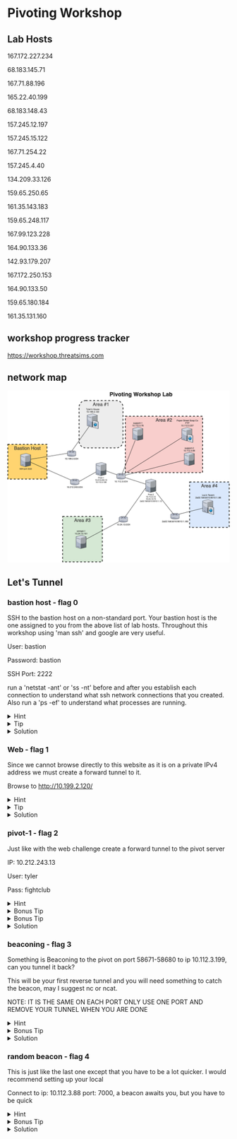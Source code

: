 # Pivoting Workshop
## Lab Hosts
167.172.227.234

68.183.145.71 

167.71.88.196 

165.22.40.199 

68.183.148.43 

157.245.12.197 

157.245.15.122 

167.71.254.22 

157.245.4.40 

134.209.33.126 

159.65.250.65 

161.35.143.183 

159.65.248.117 

167.99.123.228 

164.90.133.36 

142.93.179.207 

167.172.250.153

164.90.133.50 

159.65.180.184 

161.35.131.160 



## workshop progress tracker
https://workshop.threatsims.com


## network map

![Network Diagram](images/PivotingWorkshopLab.png)

## Let's Tunnel

### bastion host - flag 0
SSH to the bastion host on a non-standard port.  Your bastion host is the one assigned to you from the above list of lab hosts.  Throughout this workshop using 'man ssh' and google are very useful.

User: bastion

Password: bastion

SSH Port: 2222

run a 'netstat -ant' or 'ss -nt' before and after you establish each connection to understand what ssh network connections that you created.  Also run a 'ps -ef' to understand what processes are running.
<details>
  <summary>Hint</summary>
use -p <port> to specify a non-standard port
</details>
<details>
  <summary>Tip</summary>
use -o StrictHostKeyChecking=no to streamline logging in, but this is bad opsec for known good hosts
</details>
<details>
  <summary>Solution</summary>
ssh -p 2222 bastion@<host> -o StrictHostKeyChecking=no
</details>

### Web - flag 1
Since we cannot browse directly to this website as it is on a private IPv4 address we must create a forward tunnel to it.

Browse to http://10.199.2.120/

<details>
  <summary>Hint</summary>
use -L <port>:<Destination IP>:<port> for a forward tunnel
</details>
<details>
  <summary>Tip</summary>
use -D <port> to create a dynamic SOCKS5 proxy
</details>
<details>
  <summary>Solution</summary>
ssh -p 2222 bastion@<host> -o StrictHostKeyChecking=no -L8081:10.199.2.120:80

curl 127.0.0.1:8081

OR

ssh -p 2222 bastion@<host> -o StrictHostKeyChecking=no -D9050

curl -x socks5h://localhost:9050 http://10.199.2.120

OR

specify a SOCKS5 proxy in your web browser.  FoxyProxy is a popular firefox plugin to enable quick swithcing between proxies.
</details>


### pivot-1 - flag 2
Just like with the web challenge create a forward tunnel to the pivot server

IP: 10.212.243.13

User: tyler

Pass: fightclub

<details>
  <summary>Hint</summary>
use -L <port>:<Destination IP>:<port> for a forward tunnel
</details>
<details>
  <summary>Bonus Tip</summary>
use -J <user>@<host>:<port> to specify a Jump Host that you will SSH through, a forward tunnel is not needed if using the -J option
</details>
<details>
  <summary>Bonus Tip</summary>
you can use some sshuttle here as well, sshuttle -h is your friend.
</details>
<details>
  <summary>Solution</summary>
ssh -p 2222 bastion@<host> -o StrictHostKeyChecking=no -L2223:10.212.243.13:22

ssh -p 2223 tyler@127.0.0.1 -o StrictHostKeyChecking=no

OR

ssh -J bastion@<host>:2222 tyler@10.212.243.13 

</details>




### beaconing - flag 3
Something is Beaconing to the pivot on port 58671-58680 to ip 10.112.3.199, can you tunnel it back?

This will be your first reverse tunnel and you will need something to catch the beacon, may I suggest nc or ncat.

NOTE: IT IS THE SAME ON EACH PORT ONLY USE ONE PORT AND REMOVE YOUR TUNNEL WHEN YOU ARE DONE

<details>
  <summary>Hint</summary>
use -R <Remote Host IP>:<port>:<Local Destination IP>:<port> for a reverse tunnel
</details>
<details>
  <summary>Bonus Tip</summary>
use -J <user>@<host>:<port> to specify a Jump Host that you will SSH through, a forward tunnel is not needed if using the -J option
</details>
<details>
  <summary>Solution</summary>
ssh -p 2222 bastion@<host> -o StrictHostKeyChecking=no -L2223:10.212.243.13:22

ssh -p 2223 tyler@127.0.0.1 -o StrictHostKeyChecking=no -R10.112.3.199:58671:127.0.0.1:58671

nc -klvp 58671

OR

ssh -J bastion@<host>:2222 tyler@10.212.243.13 -R10.112.3.199:58671:127.0.0.1:58671

nc -klvp 58671
</details>


### random beacon - flag 4
This is just like the last one except that you have to be a lot quicker.  I would recommend setting up your local 

Connect to ip: 10.112.3.88 port: 7000, a beacon awaits you, but you have to be quick


<details>
  <summary>Hint</summary>
use -R <Remote Host IP>:<port>:<Local Destination IP>:<port> for a reverse tunnel
</details>
<details>
  <summary>Bonus Tip</summary>
You can use -D <port> again for dynamic
</details>
<details>
  <summary>Solution</summary>
Forward Tunnels
```
ssh -p 2222 bastion@<host> -o StrictHostKeyChecking=no -L2223:10.212.243.13:22

ssh -p 2223 tyler@127.0.0.1 -o StrictHostKeyChecking=no -L7000:10.112.3.88:7000

nc 127.0.0.1 7000
```
Dynamic tunnels
```
ssh -p 2223 tyler@127.0.0.1 -o StrictHostKeyChecking=no -D9050

ncat --proxy 127.0.0.1:9050 --proxy-type socks5 10.112.3.88 7000
```

On pivot 1

~C
-R10.112.3.199:XXX:127.0.0.1:8000


Locally

nc -klvp 8000

</details>



### ftp - flag 5
We deployed a ftp server but we forgot which port (I know we will be better next time), find it and connect, you may find more than a flag.

ftp: 10.112.3.207

user: tyler

pass: squanderedpotential

<details>
  <summary>Hint 1</summary>
You can use -D <port> again for dynamic
</details>
<details>
  <summary>Hint 2</summary>
proxychains is very useful for using tools through tunnels that are not designed for tunnels.  They are also useful when tunneling traffic to many IPs and/or ports.
</details>
<details>
  <summary>Solution</summary>
ssh -p 2222 bastion@<host> -o StrictHostKeyChecking=no -L2223:10.212.243.13:22

ssh -p 2223 tyler@127.0.0.1 -o StrictHostKeyChecking=no -D9050


proxychains nmap -Pn -sT -p- 10.112.3.207

proxychains ftp 10.112.3.207 53121

</details>
<details>
  <summary>Spoiler</summary>
proxychains ftp 10.112.3.207 53121

dir

get id_ed25519

NOTE: YOU CAN NOW USE THE KEY FOR BASTION PIVOT-1 and PIVOT-2
</details>


### pivot-2 - flag 6
Just another pivot, because why not.  You know how to forward tunnel, but now we need to level up your game a bit. 'man ssh_config' is a little daunting, but all we are doing is specifying command line options in the file.  Also we forogot the password again, but luckily we left something on the ftp server for you.

Connect to the second pivot

IP: 10.112.3.12

User: paulson

Pass: (I forgot)

<details>
  <summary>Hint 1</summary>
We are using lots of terminals, this can be useful reducing the number of terminal windows open

background the ssh connection with -f

do not execute remote commands -N
</details>

<details>
  <summary>Solution</summary>
ssh -p 2222 -i id_ed25519 bastion@<host> -o StrictHostKeyChecking=no -L2223:10.212.243.13:22 -fN

ssh -p 2223 -i id_ed25519 tyler@127.0.0.1 -o StrictHostKeyChecking=no -L2224:10.112.3.12:22 -fN

ssh -p 2224 -i id_ed25519 paulson@127.0.0.1 -o StrictHostKeyChecking=no

OR

ssh -F ssh_config pivot-2

</details>

<details>
  <summary>Spoiler - save this for later</summary>

We are taking the '-J <user>@<host>:<port>' jump host and leveling it up with '-F ssh_config'.

These config options should look familiar with what we have been doing on the command line.  In addition to what we had previously done on the command line, we are adding ProxyJump option.  The ProxyJump option specifies that in order to connect to this host you must use this other host to connect to it.  Notice in the config we are chaing the hosts, pivot-2 needs to connect via pivot-1 and pivot-1 needs to connect via bastion.

You may need to update 'IdentityFile id_ed25519' if the private key is not in your current directory.

see the file ssh_config in the repo.
</details>


### snmpd - flag 7
If you haven't noticed so far, all of our traffic has been TCP and IPv4.  Well that is gonna change, let's do some UDP.  You can't just push UDP traffic into a TCP tunnel, you need to use a tool to change it from UDP to TCP.  Don't forget that you need to change it back to UDP before sending to the target.

There is a snmp server at 10.24.13.161


<details>
  <summary>Hint 1</summary>
bastion and pivot-1 have GatewayPorts, TCP forwarding and tunnels enabled, however pivot-2 does not.  You will need to use a tool to do that. 
</details>
<details>
  <summary>Hint 2</summary>
socat is available on pivot-2.  Your tunnels may fail without error if you create tunnels.
</details>
<details>
  <summary>Solution</summary>
tunnel to point to pivot-2 as GatewayPorts Tunneling and TCP forwarding are all disabled

ssh -F ssh_config pivot-1 -L9161:10.112.3.12:9161

ssh to pivot-2

ssh -F ssh_config pivot-2

socat TCP4-LISTEN:9161,reuseaddr,fork UDP:10.24.13.161:161 &

locally

socat -T15 udp4-recvfrom:161,reuseaddr,fork tcp:localhost:9161 &

snmpwalk -v 2c -c public localhost

</details>






### web-2 - flag 8
Just like you learned with using socat to change from UDP <> TCP <> UDP, you can also use socat to go IPv4 <> IPv6 

Browse to http://2a02:1b8:b010:9010:1::86/


<details>
  <summary>Hint 1</summary>
bastion and pivot-1 have GatewayPorts, TCP forwarding and tunnels enabled, however pivot-2 does not.  You will need to use socat
</details>

<details>
  <summary>Hint 2</summary>
socat is available on pivot-2.  Your tunnels may fail without error if you create tunnels.
</details>

<details>
  <summary>Solution</summary>
tunnel to point to pivot-2 as GatewayPorts Tunneling and TCP forwarding are all disabled

ssh -F ssh_config pivot-1 -L8082:10.112.3.12:8082

ssh to pivot-2

ssh -F ssh_config pivot-2

socat TCP-LISTEN:8082,reuseaddr,fork TCP6:[2a02:1b8:b010:9010:1::86]:80 &

locally

curl 127.0.0.1:8082

</details>


